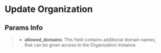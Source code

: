 # Update Organization


<api-endpoint openapi-path="../../maximus_schema.json" endpoint="/organizations/{id}/" method="put"/>

## Params Info
>* <b>allowed_domains</b>: This field contains additional domain names, that can be given access to the Organization Instance